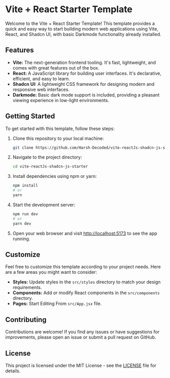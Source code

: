 # Vite + React Starter Template

Welcome to the Vite + React Starter Template! This template provides a quick and easy way to start building modern web applications using Vite, React, and Shadcn UI, with basic Darkmode functionality already installed.

## Features

- **Vite:** The next-generation frontend tooling. It's fast, lightweight, and comes with great features out of the box.
- **React:** A JavaScript library for building user interfaces. It's declarative, efficient, and easy to learn.
- **Shadcn UI:** A lightweight CSS framework for designing modern and responsive web interfaces.
- **Darkmode:** Basic dark mode support is included, providing a pleasant viewing experience in low-light environments.

## Getting Started

To get started with this template, follow these steps:

1. Clone this repository to your local machine:

    ```bash
    git clone https://github.com/Harsh-Decoded/vite-reactJs-shadcn-js-starter.git
    ```

2. Navigate to the project directory:

    ```bash
    cd vite-reactJs-shadcn-js-starter
    ```

3. Install dependencies using npm or yarn:

    ```bash
    npm install
    # or
    yarn
    ```

4. Start the development server:

    ```bash
    npm run dev
    # or
    yarn dev
    ```

5. Open your web browser and visit [http://localhost:5173](http://localhost:5173) to see the app running.

## Customize

Feel free to customize this template according to your project needs. Here are a few areas you might want to consider:

- **Styles:** Update styles in the `src/styles` directory to match your design requirements.
- **Components:** Add or modify React components in the `src/components` directory.
- **Pages:** Start Editing From `src/App.jsx` file.

## Contributing

Contributions are welcome! If you find any issues or have suggestions for improvements, please open an issue or submit a pull request on GitHub.

## License

This project is licensed under the MIT License - see the [LICENSE](LICENSE) file for details.

